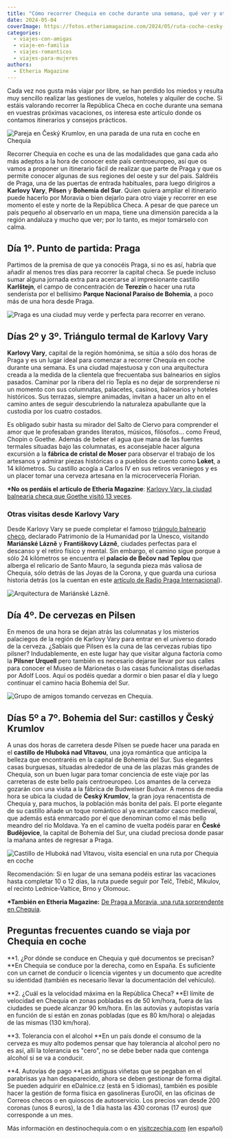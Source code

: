 ```yaml
---
title: "Cómo recorrer Chequia en coche durante una semana, qué ver y otros datos prácticos"
date: 2024-05-04
coverImage: https://fotos.etheriamagazine.com/2024/05/ruta-coche-cesky-krumlov.jpg
categories: 
  - viajes-con-amigas
  - viaje-en-familia
  - viajes-romanticos
  - viajes-para-mujeres
authors: 
  - Etheria Magazine
---
```


Cada vez nos gusta más viajar por libre, se han perdido los miedos y resulta muy 
sencillo realizar las gestiones de vuelos, hoteles y alquiler de coche. Si estáis 
valorando recorrer la República Checa en coche durante una semana en vuestras próximas 
vacaciones, os interesa este artículo donde os contamos itinerarios y consejos 
prácticos. 

![Pareja en Český Krumlov, en una parada de una ruta en coche en Chequia](https://fotos.etheriamagazine.com/2024/05/ruta-coche-cesky-krumlov-850x568.jpg "En Chequia encontrarás pueblos encantadores en todas sus regiones. © Unreal Visual")

Recorrer Chequia en coche es una de las modalidades que gana cada año más adeptos a la 
hora de conocer este país centroeuropeo, así que os vamos a proponer un itinerario fácil 
de realizar que parte de Praga y que os permite conocer algunas de sus regiones del 
oeste y sur del país. Saldréis de Praga, una de las puertas de entrada habituales, para 
luego dirigiros a **Karlovy Vary**, **Pilsen** y **Bohemia del Sur**. Quien quiera 
ampliar el itinerario puede hacerlo por Moravia o bien dejarlo para otro viaje y 
recorrer en ese momento el este y norte de la República Checa. A pesar de que parece un 
país pequeño al observarlo en un mapa, tiene una dimensión parecida a la región andaluza 
y mucho que ver; por lo tanto, es mejor tomárselo con calma. 

## Día 1º. Punto de partida: Praga

Partimos de la premisa de que ya conocéis Praga, si no es así, habría que añadir al 
menos tres días para recorrer la capital checa. Se puede incluso sumar alguna jornada 
extra para acercarse al impresionante castillo **Karlštejn**, el campo de concentración 
de **Terezín** o hacer una ruta senderista por el bellísimo **Parque Nacional Paraíso de 
Bohemia**, a poco más de una hora desde Praga. 

![Praga es una ciudad muy verde y perfecta para recorrer en verano.](https://fotos.etheriamagazine.com/2024/05/praga-verano-850x478.jpg "Praga es una ciudad muy verde y perfecta para recorrer en verano. © Pyty/shutterstock.com")

## Días 2º y 3º. Triángulo termal de Karlovy Vary

**Karlovy Vary**, capital de la región homónima, se sitúa a sólo dos horas de Praga y es 
un lugar ideal para comenzar a recorrer Chequia en coche durante una semana. Es una 
ciudad majestuosa y con una arquitectura creada a la medida de la clientela que 
frecuentaba sus balnearios en siglos pasados. Caminar por la ribera del río Tepla es no 
dejar de sorprenderse ni un momento con sus columnatas, palacetes, casinos, balnearios y 
hoteles históricos. Sus terrazas, siempre animadas, invitan a hacer un alto en el camino 
antes de seguir descubriendo la naturaleza apabullante que la custodia por los cuatro 
costados. 

Es obligado subir hasta su mirador del Salto de Ciervo para comprender el amor que le 
profesaban grandes literatos, músicos, filósofos... como Freud, Chopin o Goethe. Además 
de beber el agua que mana de las fuentes termales situadas bajo las columnatas, es 
aconsejable hacer alguna excursión a la **fábrica de cristal de Moser** para observar el 
trabajo de los artesanos y admirar piezas históricas o a pueblos de cuento como 
**Loket**, a 14 kilómetros. Su castillo acogía a Carlos IV en sus retiros veraniegos y 
es un placer tomar una cerveza artesana en la microcervecería Florian. 

**\*No os perdáis el artículo de Etheria Magazine**: [Karlovy Vary, la ciudad balnearia 
checa que Goethe visitó 13 
veces](https://etheriamagazine.com/2021/12/09/que-ver-en-karlovy-vary-la-ciudad-balnearia-checa/). 

### Otras visitas desde Karlovy Vary

Desde Karlovy Vary se puede completar el famoso [triángulo balneario 
checo](https://etheriamagazine.com/2022/02/03/imprescindibles-en-marianske-lazne-republica-checa/), 
declarado Patrimonio de la Humanidad por la Unesco, visitando **Mariánské Lázně** y 
**Františkovy Lázně**, ciudades perfectas para el descanso y el retiro físico y mental. 
Sin embargo, el camino sigue porque a sólo 24 kilómetros se encuentra el **palacio de 
Bečov nad Teplou** que alberga el relicario de Santo Mauro, la segunda pieza más valiosa 
de Chequia, sólo detrás de las Joyas de la Corona, y que guarda una curiosa historia 
detrás (os la cuentan en este [artículo de Radio Praga 
Internacional](https://espanol.radio.cz/la-rocambolesca-historia-del-relicario-de-san-mauro-8550453)). 

![Arquitectura de Mariánské Lázně.](https://fotos.etheriamagazine.com/2024/05/marianske-lazne-850x538.jpg "Arquitectura de Mariánské Lázně. © Borisb17 / Shutterstock.com")

## Día 4º. De cervezas en Pilsen

En menos de una hora se dejan atrás las columnatas y los misterios palaciegos de la 
región de Karlovy Vary para entrar en el universo dorado de la cerveza. ¿Sabíais que 
Pilsen es la cuna de las cervezas rubias tipo pilsner? Indudablemente, en este lugar hay 
que visitar alguna factoría como la **Pilsner Urquell** pero también es necesario 
dejarse llevar por sus calles para conocer el Museo de Marionetas o las casas 
funcionalistas diseñadas por Adolf Loos. Aquí os podéis quedar a dormir o bien pasar el 
día y luego continuar el camino hacia Bohemia del Sur. 

![Grupo de amigos tomando cervezas en Chequia.](https://fotos.etheriamagazine.com/2024/05/cervezas-pilsen-chequia-850x567.jpg "De cervezas en Chequia. © Unreal Visual s.r.o.")

## Días 5º a 7º. Bohemia del Sur: castillos y Český Krumlov

A unas dos horas de carretera desde Pilsen se puede hacer una parada en el **castillo de 
Hluboká nad Vltavou**, una joya romántica que anticipa la belleza que encontraréis en la 
capital de Bohemia del Sur. Sus elegantes casas burguesas, situadas alrededor de una de 
las plazas más grandes de Chequia, son un buen lugar para tomar conciencia de este viaje 
por las carreteras de este bello país centroeuropeo. Los amantes de la cerveza gozarán 
con una visita a la fábrica de Budweiser Budvar. A menos de media hora se ubica la 
ciudad de **Český Krumlov**, la gran joya renacentista de Chequia y, para muchos, la 
población más bonita del país. El porte elegante de su castillo añade un toque romántico 
al ya encantador casco medieval, que además está enmarcado por el que denominan como el 
más bello meandro del río Moldava. Ya en el camino de vuelta podéis parar en **České 
Budějovice**, la capital de Bohemia del Sur, una ciudad preciosa donde pasar la mañana 
antes de regresar a Praga. 

![Castillo de Hluboká nad Vltavou, visita esencial en una ruta por Chequia en coche](https://fotos.etheriamagazine.com/2024/05/Hluboka-nad-Vltavou-850x565.jpg "Castillo de Hluboká nad Vltavou, en Bohemia del Sur. © Zuzana Reifová")

Recomendación: Si en lugar de una semana podéis estirar las vacaciones hasta completar 
10 o 12 días, la ruta puede seguir por Telč, Třebíč, Mikulov, el recinto 
Lednice-Valtice, Brno y Olomouc. 

**\*También en Etheria Magazine:** [De Praga a Moravia, una ruta sorprendente en 
Chequia](https://etheriamagazine.com/2023/08/25/ruta-chequia-de-olomouc-a-ostrava/). 

## Preguntas frecuentes cuando se viaja por Chequia en coche

**1\. ¿Por dónde se conduce en Chequia y qué documentos se precisan? **En Chequia se 
conduce por la derecha, como en España. Es suficiente con un carnet de conducir o 
licencia vigentes y un documento que acredite su identidad (también es necesario llevar 
la documentación del vehículo). 

**2\. ¿Cuál es la velocidad máxima en la República Checa? **El límite de velocidad en 
Chequia en zonas pobladas es de 50 km/hora, fuera de las ciudades se puede alcanzar 90 
km/hora. En las autovías y autopistas varía en función de si están en zonas pobladas 
(que es 80 km/hora) o alejadas de las mismas (130 km/hora). 

**3\. Tolerancia con el alcohol **En un país donde el consumo de la cerveza es muy alto 
podemos pensar que hay tolerancia al alcohol pero no es así, allí la tolerancia es 
"cero", no se debe beber nada que contenga alcohol si se va a conducir. 

**4\. Autovías de pago **Las antiguas viñetas que se pegaban en el parabrisas ya han 
desaparecido, ahora se deben gestionar de forma digital. Se pueden adquirir en 
eDalnice.cz (está en 5 idiomas), también es posible hacer la gestión de forma física en 
gasolineras EuroOil, en las oficinas de Correos checos o en quioscos de autoservicio. 
Los precios van desde 200 coronas (unos 8 euros), la de 1 día hasta las 430 coronas (17 
euros) que corresponde a un mes. 

Más información en destinochequia.com o en [visitczechia.com](https://www.visitczechia.com/) 
(en español)
